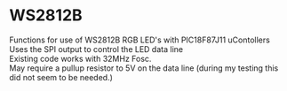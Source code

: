 # WS2812B  
Functions for use of WS2812B RGB LED's with PIC18F87J11 uContollers  
Uses the SPI output to control the LED data line  
Existing code works with 32MHz Fosc.  
May require a pullup resistor to 5V on the data line (during my testing this did not seem to be needed.)
